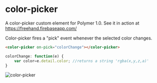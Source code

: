 # color-picker

A color-picker custom element for Polymer 1.0.
See it in action at https://freehand.firebaseapp.com/ 

Color-picker fires a "pick" event whenever the selected color changes.

```html
<color-picker on-pick="colorChange"></color-picker>
```
```javascript
colorChange: function(e) {
    var color=e.detail.color; //returns a string 'rgba(x,y,z,a)'
}
```

![color-picker](http://evan.cool/images/colorpicker.png "color-picker")
